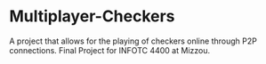 # Multiplayer-Checkers
A project that allows for the playing of checkers online through P2P connections. Final Project for INFOTC 4400 at Mizzou.
